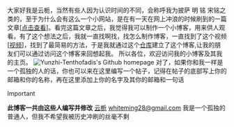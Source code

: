 大家好我是云栀，当然有些人因为认识时间的不同，会称呼我为披萨  明 铭 宋铭之类的，至于为什么会有这么一个小网站，是在有一天在网上冲浪的时候刷到的一篇文章[[点击查看](https://laike9m.com/blog/people-die-but-long-live-github,122/)]。看完这篇文章之后，我觉得我可以制作一个小博客，用来供人观看。有了这个想法之后，我就一直找啊找，找怎么制作博客，一直找到了这个视频[[视频](https://www.bilibili.com/video/BV1GM4m1m7ZD/)]，找到了最简易的方法，于是我就通过这个[仓库](https://github.com/Meekdai/Gmeek-template)建立了这个博客,让我的朋友们可以通过访问这个博客来回想起我。
所以各位，欢迎访问我的小博客及其我的主页。
![Yunzhi-Tenthofadis's Github homepage](https://github.com/yunzhi-tenthofadis/yunzhi-tenthofadis.github.io/assets/144130279/b25f2385-c6de-4f8f-aad2-036073785e83)
对了，如果你和我一样是一个孤独的人的话，你也可以来在这里编写一个帖子，记得在帖子的底部写上你的邮箱和你的名称，再在这里添加上你的名字及其你的邮箱和一句话

> [!IMPORTANT]
> **此博客一共由这些人编写并修改**
[云栀](https://github.com/yunzhi-tenthofadis) whiteming28@gmail.com 我是一个孤独的普通人，但我不希望我被历史冲刷的丝毫不剩